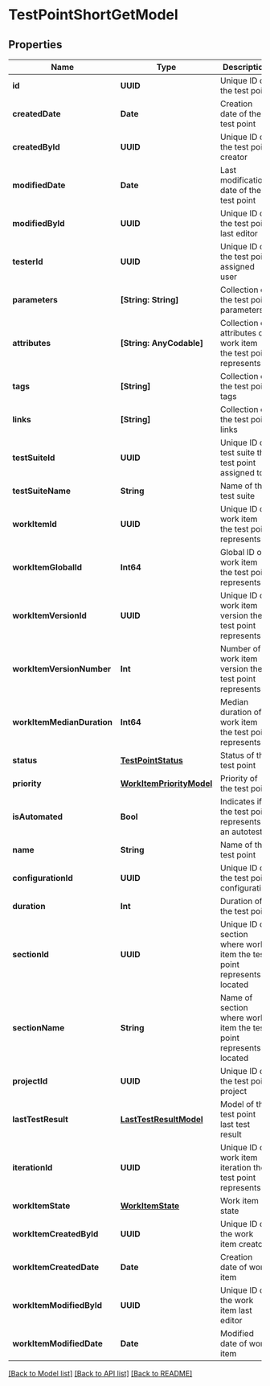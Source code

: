 # TestPointShortGetModel

## Properties
Name | Type | Description | Notes
------------ | ------------- | ------------- | -------------
**id** | **UUID** | Unique ID of the test point | 
**createdDate** | **Date** | Creation date of the test point | 
**createdById** | **UUID** | Unique ID of the test point creator | 
**modifiedDate** | **Date** | Last modification date of the test point | [optional] 
**modifiedById** | **UUID** | Unique ID of the test point last editor | [optional] 
**testerId** | **UUID** | Unique ID of the test point assigned user | [optional] 
**parameters** | **[String: String]** | Collection of the test point parameters | [optional] 
**attributes** | **[String: AnyCodable]** | Collection of attributes of work item the test point represents | 
**tags** | **[String]** | Collection of the test point tags | 
**links** | **[String]** | Collection of the test point links | 
**testSuiteId** | **UUID** | Unique ID of test suite the test point assigned to | 
**testSuiteName** | **String** | Name of the test suite | 
**workItemId** | **UUID** | Unique ID of work item the test point represents | 
**workItemGlobalId** | **Int64** | Global ID of work item the test point represents | 
**workItemVersionId** | **UUID** | Unique ID of work item version the test point represents | 
**workItemVersionNumber** | **Int** | Number of work item version the test point represents | 
**workItemMedianDuration** | **Int64** | Median duration of work item the test point represents | [optional] 
**status** | [**TestPointStatus**](TestPointStatus.md) | Status of the test point | 
**priority** | [**WorkItemPriorityModel**](WorkItemPriorityModel.md) | Priority of the test point | 
**isAutomated** | **Bool** | Indicates if the test point represents an autotest | 
**name** | **String** | Name of the test point | 
**configurationId** | **UUID** | Unique ID of the test point configuration | 
**duration** | **Int** | Duration of the test point | 
**sectionId** | **UUID** | Unique ID of section where work item the test point represents is located | 
**sectionName** | **String** | Name of section where work item the test point represents is located | [optional] 
**projectId** | **UUID** | Unique ID of the test point project | 
**lastTestResult** | [**LastTestResultModel**](LastTestResultModel.md) | Model of the test point last test result | 
**iterationId** | **UUID** | Unique ID of work item iteration the test point represents | 
**workItemState** | [**WorkItemState**](WorkItemState.md) | Work item state | 
**workItemCreatedById** | **UUID** | Unique ID of the work item creator | 
**workItemCreatedDate** | **Date** | Creation date of work item | 
**workItemModifiedById** | **UUID** | Unique ID of the work item last editor | [optional] 
**workItemModifiedDate** | **Date** | Modified date of work item | [optional] 

[[Back to Model list]](../README.md#documentation-for-models) [[Back to API list]](../README.md#documentation-for-api-endpoints) [[Back to README]](../README.md)


